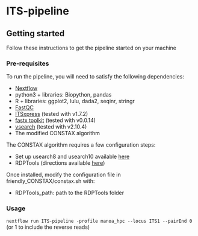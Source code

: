 # ITS-pipeline

## Getting started

Follow these instructions to get the pipeline started on your machine

### Pre-requisites

To run the pipeline, you will need to satisfy the following dependencies:

- [Nextflow](https://www.nextflow.io/docs/latest/getstarted.html)
- python3 + libraries: Biopython, pandas
- R + libraries: ggplot2, lulu, dada2, seqinr, stringr
- [FastQC](https://github.com/s-andrews/FastQC)
- [ITSxpress](https://github.com/USDA-ARS-GBRU/itsxpress) (tested with v1.7.2)
- [fastx toolkit](http://hannonlab.cshl.edu/fastx_toolkit/download.html) (tested with v0.0.14)
- [vsearch](https://github.com/torognes/vsearch) (tested with v2.10.4)
- The modified CONSTAX algorithm

The CONSTAX algorithm requires a few configuration steps:
- Set up usearch8 and usearch10 available [here](https://www.drive5.com/usearch/download.html)    
- RDPTools (directions available [here](https://github.com/natalie-vandepol/compare_taxonomy/tree/master/CONSTAX))

Once installed, modify the configuration file in friendly_CONSTAX/constax.sh with:
- RDPTools_path: path to the RDPTools folder

### Usage
`nextflow run ITS-pipeline -profile manoa_hpc --locus ITS1 --pairEnd 0` (or 1 to include the reverse reads)

